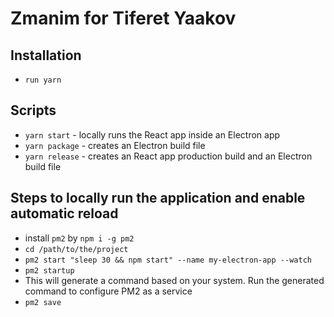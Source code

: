 # Zmanim for Tiferet Yaakov

## Installation

- `run yarn`

## Scripts

- `yarn start` - locally runs the React app inside an Electron app
- `yarn package` - creates an Electron build file
- `yarn release` - creates an React app production build and an Electron build file

## Steps to locally run the application and enable automatic reload

- install `pm2` by `npm i -g pm2`
- `cd /path/to/the/project`
- `pm2 start "sleep 30 && npm start" --name my-electron-app --watch`
- `pm2 startup`
- This will generate a command based on your system. Run the generated command to configure PM2 as a service
- `pm2 save`
